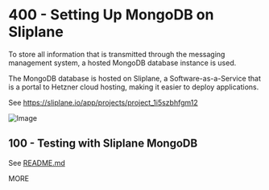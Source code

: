 # 400 - Setting Up MongoDB on Sliplane

To store all information that is transmitted through the messaging management system, a hosted MongoDB database instance is used.

The MongoDB database is hosted on Sliplane, a Software-as-a-Service that is a portal to Hetzner cloud hosting, making it easier to deploy applications.

See https://sliplane.io/app/projects/project_1i5szbhfgm12

![Image](https://github.com/user-attachments/assets/9dfef88e-c82a-4b4c-a7d6-14e97f99a2ca)

## 100 - Testing with Sliplane MongoDB

See [README.md](./100/README.md)


MORE
